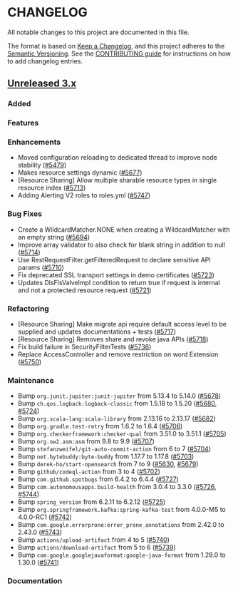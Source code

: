 # CHANGELOG
All notable changes to this project are documented in this file.

The format is based on [Keep a Changelog](https://keepachangelog.com/en/1.0.0/), and this project adheres to the [Semantic Versioning](https://semver.org/spec/v2.0.0.html). See the [CONTRIBUTING guide](./CONTRIBUTING.md#Changelog) for instructions on how to add changelog entries.

## [Unreleased 3.x]
### Added

### Features

### Enhancements
- Moved configuration reloading to dedicated thread to improve node stability  ([#5479](https://github.com/opensearch-project/security/pull/5479))
- Makes resource settings dynamic ([#5677](https://github.com/opensearch-project/security/pull/5677))
- [Resource Sharing] Allow multiple sharable resource types in single resource index ([#5713](https://github.com/opensearch-project/security/pull/5713))
- Adding Alerting V2 roles to roles.yml ([#5747](https://github.com/opensearch-project/security/pull/5747))

### Bug Fixes
- Create a WildcardMatcher.NONE when creating a WildcardMatcher with an empty string ([#5694](https://github.com/opensearch-project/security/pull/5694))
- Improve array validator to also check for blank string in addition to null ([#5714](https://github.com/opensearch-project/security/pull/5714))
- Use RestRequestFilter.getFilteredRequest to declare sensitive API params ([#5710](https://github.com/opensearch-project/security/pull/5710))
- Fix deprecated SSL transport settings in demo certificates ([#5723](https://github.com/opensearch-project/security/pull/5723))
- Updates DlsFlsValveImpl condition to return true if request is internal and not a protected resource request ([#5721](https://github.com/opensearch-project/security/pull/5721))

### Refactoring
- [Resource Sharing] Make migrate api require default access level to be supplied and updates documentations + tests ([#5717](https://github.com/opensearch-project/security/pull/5717))
- [Resource Sharing] Removes share and revoke java APIs ([#5718](https://github.com/opensearch-project/security/pull/5718))
- Fix build failure in SecurityFilterTests ([#5736](https://github.com/opensearch-project/security/pull/5736))
- Replace AccessController and remove restriction on word Extension ([#5750](https://github.com/opensearch-project/security/pull/5750))

### Maintenance
- Bump `org.junit.jupiter:junit-jupiter` from 5.13.4 to 5.14.0 ([#5678](https://github.com/opensearch-project/security/pull/5678))
- Bump `ch.qos.logback:logback-classic` from 1.5.18 to 1.5.20 ([#5680](https://github.com/opensearch-project/security/pull/5680), [#5724](https://github.com/opensearch-project/security/pull/5724))
- Bump `org.scala-lang:scala-library` from 2.13.16 to 2.13.17 ([#5682](https://github.com/opensearch-project/security/pull/5682))
- Bump `org.gradle.test-retry` from 1.6.2 to 1.6.4 ([#5706](https://github.com/opensearch-project/security/pull/5706))
- Bump `org.checkerframework:checker-qual` from 3.51.0 to 3.51.1 ([#5705](https://github.com/opensearch-project/security/pull/5705))
- Bump `org.ow2.asm:asm` from 9.8 to 9.9 ([#5707](https://github.com/opensearch-project/security/pull/5707))
- Bump `stefanzweifel/git-auto-commit-action` from 6 to 7 ([#5704](https://github.com/opensearch-project/security/pull/5704))
- Bump `net.bytebuddy:byte-buddy` from 1.17.7 to 1.17.8 ([#5703](https://github.com/opensearch-project/security/pull/5703))
- Bump `derek-ho/start-opensearch` from 7 to 9 ([#5630](https://github.com/opensearch-project/security/pull/5630), [#5679](https://github.com/opensearch-project/security/pull/5679))
- Bump `github/codeql-action` from 3 to 4 ([#5702](https://github.com/opensearch-project/security/pull/5702))
- Bump `com.github.spotbugs` from 6.4.2 to 6.4.4 ([#5727](https://github.com/opensearch-project/security/pull/5727))
- Bump `com.autonomousapps.build-health` from 3.0.4 to 3.3.0 ([#5726](https://github.com/opensearch-project/security/pull/5726), [#5744](https://github.com/opensearch-project/security/pull/5744))
- Bump `spring_version` from 6.2.11 to 6.2.12 ([#5725](https://github.com/opensearch-project/security/pull/5725))
- Bump `org.springframework.kafka:spring-kafka-test` from 4.0.0-M5 to 4.0.0-RC1 ([#5742](https://github.com/opensearch-project/security/pull/5742))
- Bump `com.google.errorprone:error_prone_annotations` from 2.42.0 to 2.43.0 ([#5743](https://github.com/opensearch-project/security/pull/5743))
- Bump `actions/upload-artifact` from 4 to 5 ([#5740](https://github.com/opensearch-project/security/pull/5740))
- Bump `actions/download-artifact` from 5 to 6 ([#5739](https://github.com/opensearch-project/security/pull/5739))
- Bump `com.google.googlejavaformat:google-java-format` from 1.28.0 to 1.30.0 ([#5741](https://github.com/opensearch-project/security/pull/5741))

### Documentation

[Unreleased 3.x]: https://github.com/opensearch-project/security/compare/3.3...main
